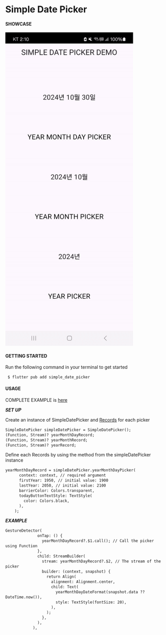 # Simple Date Picker

#### SHOWCASE

<img src="https://raw.githubusercontent.com/hashtag-mood/simple_date_picker/refs/heads/main/SHOWCASE.gif" width=400>

#### GETTING STARTED

Run the following command in your terminal to get started

```
 $ flutter pub add simple_date_picker
```

#### USAGE

COMPLETE EXAMPLE is [here](https://github.com/hashtag-mood/simple_date_picker/blob/main/example/lib/main.dart)

<b>*SET UP*</b>

Create an instance of SimpleDatePicker and [Records](https://dart.dev/language/records) for each picker

```
SimpleDatePicker simpleDatePicker = SimpleDatePicker();
(Function, Stream)? yearMonthDayRecord;
(Function, Stream)? yearMonthRecord;
(Function, Stream)? yearRecord;
```

Define each Records by using the method from the simpleDatePicker instance

```
yearMonthDayRecord = simpleDatePicker.yearMonthDayPicker(
      context: context, // required argument
      firstYear: 1950, // initial value: 1900
      lastYear: 2050, // initial value: 2100
      barrierColor: Colors.transparent,
      todayButtonTextStyle: TextStyle(
        color: Colors.black,
      ),
    );
```

<b>*EXAMPLE*</b>

```
GestureDetector(
              onTap: () {
                yearMonthDayRecord?.$1.call(); // Call the picker using Function
              },
              child: StreamBuilder(
                stream: yearMonthDayRecord?.$2, // The stream of the picker
                builder: (context, snapshot) {
                  return Align(
                    alignment: Alignment.center,
                    child: Text(
                      yearMonthDayDateFormat(snapshot.data ?? DateTime.now()),
                      style: TextStyle(fontSize: 20),
                    ),
                  );
                },
              ),
            ),
```
